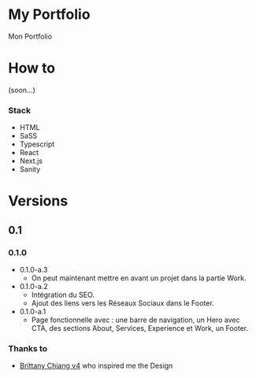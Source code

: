 # My Portfolio

Mon Portfolio

# How to

(soon...)

### Stack

- HTML
- SaSS
- Typescript
- React
- Next.js
- Sanity


# Versions

## 0.1

### 0.1.0

- 0.1.0-a.3
    - On peut maintenant mettre en avant un projet dans la partie Work.
- 0.1.0-a.2
    - Intégration du SEO.
    - Ajout des liens vers les Réseaux Sociaux dans le Footer.
- 0.1.0-a.1
    - Page fonctionnelle avec : une barre de navigation, un Hero avec CTA, des sections About, Services, Experience et Work, un Footer.


### Thanks to

- [Brittany Chiang v4](https://github.com/bchiang7/v4) who inspired me the Design



